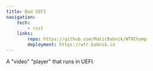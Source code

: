 ```yaml
---
title: Bad UEFI
navigation:
    tech:
        - rust
    links:
        repo: https://github.com/MaticBabnik/WTRChamp
        deployment: https://wtr.babnik.io
---
```


A "video" "player" that runs in UEFI.
